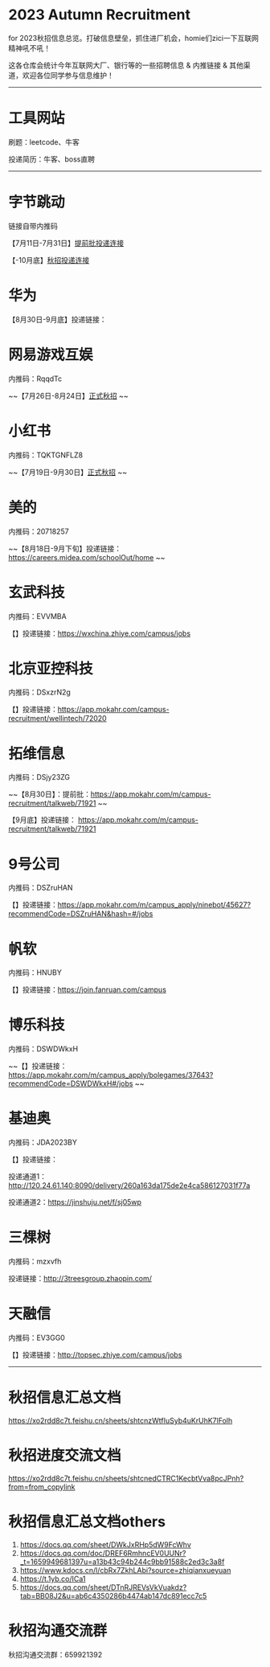 #  2023 Autumn Recruitment

for 2023秋招信息总览。打破信息壁垒，抓住进厂机会，homie们zici一下互联网精神吼不吼！

这各仓库会统计今年互联网大厂、银行等的一些招聘信息 & 内推链接 & 其他渠道，欢迎各位同学参与信息维护！

------

#  工具网站

刷题：leetcode、牛客

投递简历：牛客、boss直聘

------

# 字节跳动

链接自带内推码

【7月11日-7月31日】[提前批投递连接](https://job.toutiao.com/campus/m/position?external_referral_code=S7Z85H7&type=2)

【-10月底】[秋招投递连接](https://job.toutiao.com/campus/m/position?external_referral_code=S7Z85H7&type=2)



# 华为

【8月30日-9月底】投递链接：




# 网易游戏互娱

内推码：RqqdTc

~~【7月26日-8月24日】[正式秋招](https://game.campus.163.com/m/home?st=ZDI1MjEyMDUtMDEyNi00ZTQwLWJkNTQtYjM1NWI2YzNkZmM4) ~~



# 小红书

内推码：TQKTGNFLZ8

~~【7月19日-9月30日】[正式秋招](https://job.xiaohongshu.com/m/campus) ~~



# 美的

内推码：20718257

~~【8月18日-9月下旬】投递链接：https://careers.midea.com/schoolOut/home ~~



# 玄武科技

内推码：EVVMBA

【】投递链接：https://wxchina.zhiye.com/campus/jobs



# 北京亚控科技

内推码：DSxzrN2g

【】投递链接：https://app.mokahr.com/campus-recruitment/wellintech/72020



# 拓维信息

内推码：DSjy23ZG

~~【8月30日】：提前批：https://app.mokahr.com/m/campus-recruitment/talkweb/71921 ~~

【9月底】投递链接：  https://app.mokahr.com/m/campus-recruitment/talkweb/71921


# 9号公司

内推码：DSZruHAN

【】投递链接：https://app.mokahr.com/m/campus_apply/ninebot/45627?recommendCode=DSZruHAN&hash=#/jobs

# 帆软

内推码：HNUBY

【】投递链接：https://join.fanruan.com/campus

# 博乐科技

内推码：DSWDWkxH 

~~【】投递链接：https://app.mokahr.com/m/campus_apply/bolegames/37643?recommendCode=DSWDWkxH#/jobs ~~


# 基迪奥

内推码：JDA2023BY

【】投递链接：

投递通道1：http://120.24.61.140:8090/delivery/260a163da175de2e4ca586127031f77a

投递通道2：https://jinshuju.net/f/sj05wp


# 三棵树

内推码：mzxvfh

投递链接：http://3treesgroup.zhaopin.com/


# 天融信

内推码：EV3GG0

【】投递链接：http://topsec.zhiye.com/campus/jobs

------

# 秋招信息汇总文档
https://xo2rdd8c7t.feishu.cn/sheets/shtcnzWtfIuSyb4uKrUhK7lFolh

# 秋招进度交流文档
https://xo2rdd8c7t.feishu.cn/sheets/shtcnedCTRC1KecbtVva8pcJPnh?from=from_copylink

# 秋招信息汇总文档others
1. https://docs.qq.com/sheet/DWkJxRHp5dW9FcWhv
2. https://docs.qq.com/doc/DREF6RmhncEV0UUNr?_t=1659949681397u=a13b43c94b244c9bb91588c2ed3c3a8f
3. https://www.kdocs.cn/l/cbRx7ZkhLAbi?source=zhiqianxueyuan
4. https://t.1yb.co/ICa1
5. https://docs.qq.com/sheet/DTnRJREVsVkVuakdz?tab=BB08J2&u=ab6c4350286b4474ab147dc891ecc7c5


# 秋招沟通交流群

秋招沟通交流群：659921392
